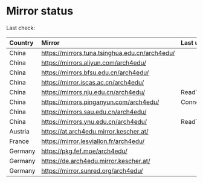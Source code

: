 <script src="./time.js"></script>
# Mirror status
Last check: <script type="text/javascript">localize(1676395147.3600063);</script>

|Country|Mirror|Last update|
|:------|:-----|:----------|
|China|https://mirrors.tuna.tsinghua.edu.cn/arch4edu/|<script type="text/javascript">localize(1676356479);</script>|
|China|https://mirrors.aliyun.com/arch4edu/|<script type="text/javascript">localize(1676313241);</script>|
|China|https://mirrors.bfsu.edu.cn/arch4edu/|<script type="text/javascript">localize(1676356479);</script>|
|China|https://mirror.iscas.ac.cn/arch4edu/|<script type="text/javascript">localize(1676356479);</script>|
|China|https://mirrors.nju.edu.cn/arch4edu/|ReadTimeout|
|China|https://mirrors.pinganyun.com/arch4edu/|ConnectionError|
|China|https://mirrors.sau.edu.cn/arch4edu/|<script type="text/javascript">localize(1673850842);</script>|
|China|https://mirrors.ynu.edu.cn/arch4edu/|ReadTimeout|
|Austria|https://at.arch4edu.mirror.kescher.at/|<script type="text/javascript">localize(1676356479);</script>|
|France|https://mirror.lesviallon.fr/arch4edu/|<script type="text/javascript">localize(1676356479);</script>|
|Germany|https://pkg.fef.moe/arch4edu/|<script type="text/javascript">localize(1676356479);</script>|
|Germany|https://de.arch4edu.mirror.kescher.at/|<script type="text/javascript">localize(1676356479);</script>|
|Germany|https://mirror.sunred.org/arch4edu/|<script type="text/javascript">localize(1676356479);</script>|

<script src="./tablefilter/tablefilter.js"></script>
<script src="./table.js"></script>